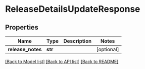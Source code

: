 # ReleaseDetailsUpdateResponse

## Properties
Name | Type | Description | Notes
------------ | ------------- | ------------- | -------------
**release_notes** | **str** |  | [optional] 

[[Back to Model list]](../README.md#documentation-for-models) [[Back to API list]](../README.md#documentation-for-api-endpoints) [[Back to README]](../README.md)

